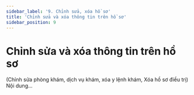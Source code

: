 ```yaml
---
sidebar_label: '9. Chỉnh sửa, xóa hồ sơ'
title: 'Chỉnh sửa và xóa thông tin trên hồ sơ'
sidebar_position: 9
---
```

# Chỉnh sửa và xóa thông tin trên hồ sơ
(Chỉnh sửa phòng khám, dịch vụ khám, xóa y lệnh khám, Xóa hồ sơ điều trị)
Nội dung...